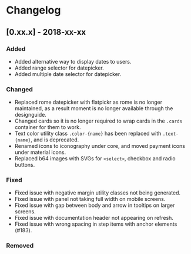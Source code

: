 # Changelog

## [0.xx.x] - 2018-xx-xx

### Added

- Added alternative way to display dates to users.
- Added range selector for datepicker.
- Added multiple date selector for datepicker.

### Changed

- Replaced rome datepicker with flatpickr as rome is no longer maintained, as a result moment is no longer available through the designguide.
- Changed cards so it is no longer required to wrap cards in the `.cards` container for them to work.
- Text color utility class `.color-{name}` has been replaced with `.text-{name}`, and is deprecated.
- Renamed icons to iconography under core, and moved payment icons under material icons.
- Replaced b64 images with SVGs for `<select>`, checkbox and radio buttons.

### Fixed

- Fixed issue with negative margin utility classes not being generated.
- Fixed issue with panel not taking full width on mobile screens.
- Fixed issue with gap between body and arrow in tooltips on larger screens.
- Fixed issue with documentation header not appearing on refresh.
- Fixed issue with wrong spacing in step items with anchor elements (#183).

### Removed
